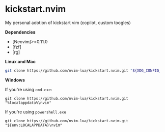 # kickstart.nvim
My personal adotion of kickstart vim (copilot, custom toogles)

**Dependencies**
- [Neovim]>=0.11.0
- [fzf]
- [rg]

**Linux and Mac**

```sh
git clone https://github.com/nvim-lua/kickstart.nvim.git "${XDG_CONFIG_HOME:-$HOME/.config}"/nvim
```
**Windows**

If you're using `cmd.exe`:

```
git clone https://github.com/nvim-lua/kickstart.nvim.git "%localappdata%\nvim"
```
If you're using `powershell.exe`

```
git clone https://github.com/nvim-lua/kickstart.nvim.git "${env:LOCALAPPDATA}\nvim"
```
